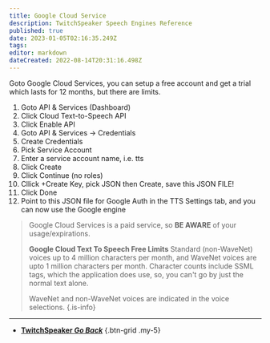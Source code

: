 ```yaml
---
title: Google Cloud Service
description: TwitchSpeaker Speech Engines Reference
published: true
date: 2023-01-05T02:16:35.249Z
tags: 
editor: markdown
dateCreated: 2022-08-14T20:31:16.498Z
---
```


Goto Google Cloud Services, you can setup a free account and get a trial which lasts for 12 months, but there are limits.

1. Goto API & Services (Dashboard)
2. Click Cloud Text-to-Speech API
3. Click Enable API
4. Goto API & Services -> Credentials
5. Create Credentials
6. Pick Service Account
7. Enter a service account name, i.e. tts
8. Click Create
9. Click Continue (no roles)
10. Cllick +Create Key, pick JSON then Create, save this JSON FILE!
11. Click Done
12. Point to this JSON file for Google Auth in the TTS Settings tab, and you can now use the Google engine

> Google Cloud Services is a paid service, so **BE AWARE** of your usage/expirations.
>
> **Google Cloud Text To Speech Free Limits**
Standard (non-WaveNet) voices up to 4 million characters per month, and WaveNet voices are upto 1 million characters per month. Character counts include SSML tags, which the application does use, so, you can't go by just the normal text alone.
>
> WaveNet and non-WaveNet voices are indicated in the voice selections.
{.is-info}

---

- [<i class="mdi mdi-chevron-left"></i>**TwitchSpeaker *Go Back***](/en/TwitchSpeaker)
{.btn-grid .my-5}